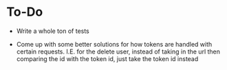 


# To-Do

 - Write a whole ton of tests

 - Come up with some better solutions for how tokens are handled with certain 
   requests. I.E. for the delete user, instead of taking in the url then comparing the id 
   with the token id, just take the token id instead

